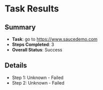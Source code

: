 
# Task Results

## Summary
- **Task**: go to https://www.saucedemo.com
- **Steps Completed**: 3
- **Overall Status**: Success

## Details
- Step 1: Unknown - Failed
- Step 2: Unknown - Failed
